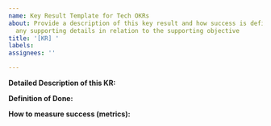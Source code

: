 ```yaml
---
name: Key Result Template for Tech OKRs
about: Provide a description of this key result and how success is defined. Include
  any supporting details in relation to the supporting objective
title: '[KR] '
labels:
assignees: ''

---
```


**Detailed Description of this KR:**

**Definition of Done:**

**How to measure success (metrics):**
